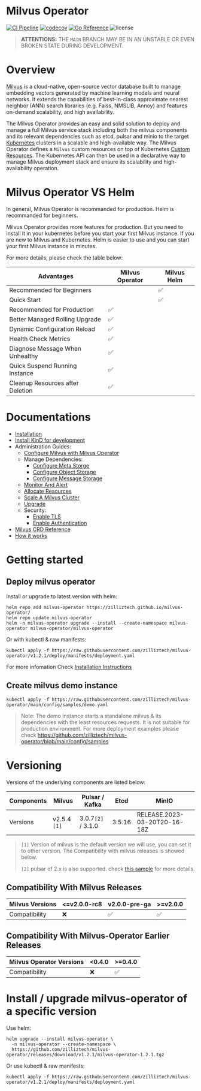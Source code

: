 # Milvus Operator

[![CI Pipeline](https://github.com/zilliztech/milvus-operator/actions/workflows/ci.yml/badge.svg)](https://github.com/zilliztech/milvus-operator/actions/workflows/ci.yml/badge.svg)
[![codecov](https://codecov.io/gh/zilliztech/milvus-operator/branch/main/graph/badge.svg?token=DAXmgusBQq)](https://codecov.io/gh/zilliztech/milvus-operator)
[![Go Reference](https://pkg.go.dev/badge/github.com/zilliztech/milvus-operator.svg)](https://pkg.go.dev/github.com/zilliztech/milvus-operator)
<img src="https://img.shields.io/github/license/milvus-io/milvus" alt="license">


> **ATTENTIONS:** THE `MAIN` BRANCH MAY BE IN AN UNSTABLE OR EVEN BROKEN STATE DURING DEVELOPMENT.

# Overview
[Milvus](https://milvus.io) is a cloud-native, open-source vector database built to manage embedding vectors generated by machine learning models and neural networks. It extends the capabilities of best-in-class approximate nearest neighbor (ANN) search libraries (e.g. Faiss, NMSLIB, Annoy) and features on-demand scalability, and high availability.

The Milvus Operator provides an easy and solid solution to deploy and manage a full Milvus service stack including both the milvus components and its relevant dependencies such as etcd, pulsar and minio to the target [Kubernetes](https://kubernetes.io/) clusters in a scalable and high-available way. The Milvus Operator defines a `Milvus` custom resources on top of Kubernetes [Custom Resources](https://kubernetes.io/docs/concepts/extend-kubernetes/api-extension/custom-resources/). The Kubernetes API can then be used in a declarative way to manage Milvus deployment stack and ensure its scalability and high-availability operation.

# Milvus Operator VS Helm

In general, Milvus Operator is recommanded for production. Helm is recommanded for beginners.

Milvus Operator provides more features for production. But you need to install it in your kubernetes before you start your first Milvus instance. If you are new to Milvus and Kubernetes. Helm is easier to use and you can start your first Milvus instance in minutes. 

For more details, please check the table below:

<!-- source csv for table
Advantages, Milvus Operator, Milvus Helm
Recommended for Beginners , , ✅
Quick Start , , ✅
Recommended for Production , ✅, 
Better Managed Rolling Upgrade, ✅, 
Dynamic Configuration Reload , ✅, 
Health Check Metrics , ✅, 
Diagnose Message When Unhealthy, ✅, 
Quick Suspending Instance, ✅, 
Cleanup Resources after Deletion, ✅,  -->

|Advantages| Milvus Operator| Milvus Helm|
|---|---|---|
|Recommended for Beginners | | ✅|
|Quick Start | | ✅|
|Recommended for Production | ✅| |
|Better Managed Rolling Upgrade| ✅| |
|Dynamic Configuration Reload | ✅| |
|Health Check Metrics | ✅| |
|Diagnose Message When Unhealthy| ✅| |
|Quick Suspend Running Instance| ✅| |
|Cleanup Resources after Deletion| ✅| |

# Documentations
- [Installation](docs/installation/installation.md)
- [Install KinD for development](docs/installation/kind-installation.md)
- Administration Guides:
  - [Configure Milvus with Milvus Operator](docs/administration/configure-milvus.md)
  - Manage Dependencies:
    - [Configure Meta Storge](docs/administration/manage-dependencies/meta-storage.md)
    - [Configure Object Storage](docs/administration/manage-dependencies/object-storage.md)
    - [Configure Message Storage](docs/administration/manage-dependencies/message-storage.md)
  - [Monitor And Alert](docs/administration/monitor-and-alert.md)
  - [Allocate Resources](docs/administration/allocate-resources.md)
  - [Scale A Milvus Cluster](docs/administration/scale-a-milvus-cluster.md)
  - [Upgrade](docs/administration/upgrade.md)
  - Security:
    - [Enable TLS](docs/administration/security/encryption-in-transit.md)
    - [Enable Authentication](docs/administration/security/enable-authentication.md)
- [Milvus CRD Reference](docs/CRD/milvus.md)
- [How it works](docs/arch/arch.md)

# Getting started
## Deploy milvus operator

Install or upgrade to latest version with helm:

```shell
helm repo add milvus-operator https://zilliztech.github.io/milvus-operator/
helm repo update milvus-operator
helm -n milvus-operator upgrade --install --create-namespace milvus-operator milvus-operator/milvus-operator
```

Or with kubectl & raw manifests:

```shell
kubectl apply -f https://raw.githubusercontent.com/zilliztech/milvus-operator/v1.2.1/deploy/manifests/deployment.yaml
```

For more infomation Check [Installation Instructions](docs/installation/installation.md)

## Create milvus demo instance
```shell
kubectl apply -f https://raw.githubusercontent.com/zilliztech/milvus-operator/main/config/samples/demo.yaml
```

> Note: The demo instance starts a standalone milvus & its dependencies with the least resources requests. It is not suitable for production environment. For more deployment examples please check https://github.com/zilliztech/milvus-operator/blob/main/config/samples

# Versioning

Versions of the underlying components are listed below:

<!-- source csv for table
Components, Milvus, Pulsar / Kafka, Etcd, MinIO
Versions, v2.5.4 `[1]`, 3.0.7 / 3.1.0, 3.5.16, RELEASE.2023-03-20T20-16-18Z -->

|Components| Milvus| Pulsar / Kafka| Etcd| MinIO|
|---|---|---|---|---|
|Versions| v2.5.4 `[1]`| 3.0.7`[2]` / 3.1.0 | 3.5.16 |RELEASE.2023-03-20T20-16-18Z|


> `[1]` Version of milvus is the default version we will use, you can set it to other version. The Compatibility with milvus releases is showed below.
>
> `[2]` pulsar of 2.x is also supported. check [this sample](config/samples/milvus_pulsar_v2.yaml) for more details.

## Compatibility With Milvus Releases

<!-- source csv for table
Milvus Versions, <=v2.0.0-rc8, v2.0.0-pre-ga, >=v2.0.0
Compatibility, ❌, ✅, ✅  -->

|Milvus Versions| <=v2.0.0-rc8| v2.0.0-pre-ga| >=v2.0.0|
|---|---|---|---|
|Compatibility| ❌| ✅| ✅|

## Compatibility With Milvus-Operator Earlier Releases

<!-- source csv for table
Milvus Operator Versions, <0.4.0, >=0.4.0
Compatibility, ❌, ✅  -->

|Milvus Operator Versions| <0.4.0| >=0.4.0|
|---|---|---|
|Compatibility| ❌| ✅|


# Install / upgrade milvus-operator of a specific version

Use helm:

```shell
helm upgrade --install milvus-operator \
  -n milvus-operator --create-namespace \
  https://github.com/zilliztech/milvus-operator/releases/download/v1.2.1/milvus-operator-1.2.1.tgz
```

Or use kubectl & raw manifests:

```shell
kubectl apply -f https://raw.githubusercontent.com/zilliztech/milvus-operator/v1.2.1/deploy/manifests/deployment.yaml
```
